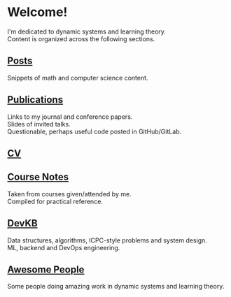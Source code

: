 # **Welcome!**

I'm dedicated to dynamic systems and learning theory.\
Content is organized across the following sections. 

## [Posts](https://i-assis.github.io/cv/post)

Snippets of math and computer science content.

## [Publications](https://i-assis.github.io/cv/publication)

Links to my journal and conference papers.\
Slides of invited talks.\
Questionable, perhaps useful code posted in GitHub/GitLab.

## [CV](https://i-assis.github.io/cv/cv)

## [Course Notes](https://i-assis.github.io/cv/note)

Taken from courses given/attended by me.\
Compiled for practical reference.

## [DevKB](https://i-assis.github.io/cv/code)

Data structures, algorithms, ICPC-style problems and system design.\
ML, backend and DevOps engineering.

## [Awesome People](https://i-assis.github.io/cv/people)

Some people doing amazing work in dynamic systems and learning theory.
